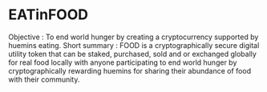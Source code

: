 # EATinFOOD
Objective : To end world hunger by creating a cryptocurrency supported by huemins eating.   Short summary : FOOD is a cryptographically secure digital utility token that can be staked, purchased, sold and or exchanged globally for real food locally with anyone participating to end world hunger by cryptographically rewarding huemins for sharing their abundance of food with their community.
